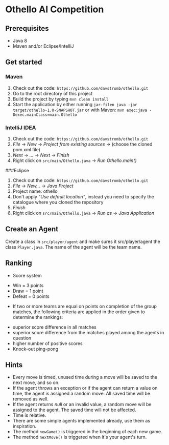 # Othello AI Competition


## Prerequisites
 * Java 8
 * Maven and/or Eclipse/IntelliJ

## Get started

### Maven 
 1. Check out the code: `https://github.com/davstromb/othello.git`
 2. Go to the root directory of this project
 3. Build the project by typing `mvn clean install`
 4. Start the application by either running `jar-filen java -jar target/othello-1.0-SNAPSHOT.jar` or with Maven: `mvn exec:java -Dexec.mainClass=main.Othello`

 
### IntelliJ IDEA
 1. Check out the code: `https://github.com/davstromb/othello.git`
 2. _File_ -> _New_ -> _Project from existing sources_ -> (choose the cloned pom.xml file)
 3. _Next_ -> _..._ -> _Next_ -> _Finish_
 4. Right click on `src/main/Othello.java` -> _Run Othello.main()_

###Eclipse

 1. Check out the code: `https://github.com/davstromb/othello.git` 
 2. _File_ -> _New..._ -> _Java Project_
 3. Project name: othello
 4. Don't apply _"Use default location"_, instead you need to specify the catalogue where you cloned the repository
 5. _Finish_
 6. Right click on `src/main/Othello.java` -> _Run as_ -> _Java Application_

## Create an Agent
Create a class in `src/player/agent` and make sures it src/player/agent the class `Player.java`. The name of the agent will be the team name.

## Ranking

 * Score system
  - Win = 3 points
  - Draw = 1 point
  - Defeat = 0 points 
 *  If two or more teams are equal on points on completion of the group matches, the following criteria are applied in the order given to determine the rankings:
  - superior score difference in all matches 
  - superior score difference from the matches played among the agents in question
  - higher number of positive scores 
  - Knock-out ping-pong 

## Hints
 * Every move is timed, unused time during a move will be saved to the next move, and so on.
 * If the agent throws an exception or if the agent can return a value on time, the agent is assigned a random move. All saved time will be removed as well.
 * If the agent returns _null_ or an invalid value, a random move will be assigned to the agent. The saved time will not be affected.
 * Time is relative.
 * There are some simple agents implemented already, use them as inspiration.
 * The method `newGame()` is triggered in the beginning of each new game.
 * The method `nextMove()` is triggered when it's your agent's turn.
 
  


